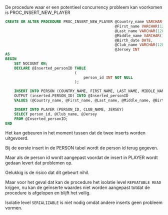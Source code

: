 De procedure waar er een potentieel concurrency probleem kan voorkomen is PROC_INSERT_NEW_PLAYER

```SQL
CREATE OR ALTER PROCEDURE PROC_INSERT_NEW_PLAYER @Country_name VARCHAR(128),
												 @First_name VARCHAR(128),
												 @Last_name VARCHAR(128),
												 @Middle_name VARCHAR(128) = NULL,
												 @Birth_date DATE,
												 @Club_name VARCHAR(128),
												 @Jersey INT
AS
BEGIN
	SET NOCOUNT ON;
	DECLARE @Inserted_personID TABLE
							   (
								   person_id INT NOT NULL
							   );

	INSERT INTO PERSON (COUNTRY_NAME, FIRST_NAME, LAST_NAME, MIDDLE_NAME, BIRTH_DATE)
	OUTPUT (inserted.PERSON_ID) INTO @Inserted_personID
	VALUES (@Country_name, @First_name, @Last_name, @Middle_name, @Birth_date)

	INSERT INTO PLAYER (PERSON_ID, CLUB_NAME, JERSEY)
	SELECT person_id, @Club_name, @Jersey
	FROM @Inserted_personID;
END 
```

Het kan gebeuren in het moment tussen dat de twee inserts worden uitgevoerd.

Bij de eerste insert in de PERSON tabel wordt de person id terug gegeven.

Maar als de person id wordt aangepast voordat de insert in PLAYER wordt gedaan levert dat problemen op.

Gelukkig is de risico dat dit gebeurt nihil.

Maar voor het geval dat kan de procedure het isolatie level `REPEATABLE READ` krijgen, nu kan de geïnserte waardes niet worden aangepast totdat de procedure is afgelopen en blijft het veilig.

Isolatie level `SERIALIZABLE` is niet nodig omdat andere inserts geen probleem vormen.